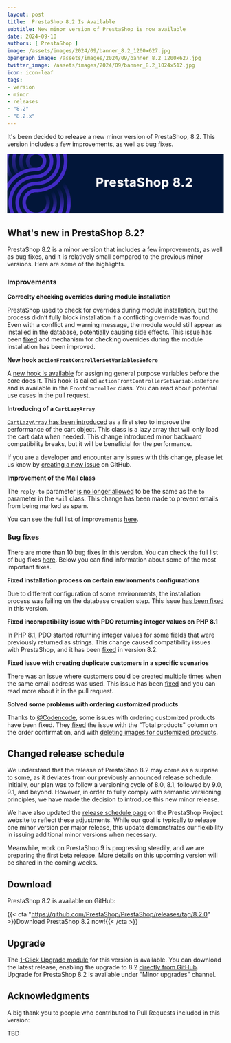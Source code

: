 ```yaml
---
layout: post
title:  PrestaShop 8.2 Is Available
subtitle: New minor version of PrestaShop is now available
date: 2024-09-10
authors: [ PrestaShop ]
image: /assets/images/2024/09/banner_8.2_1200x627.jpg
opengraph_image: /assets/images/2024/09/banner_8.2_1200x627.jpg
twitter_image: /assets/images/2024/09/banner_8.2_1024x512.jpg
icon: icon-leaf
tags:
- version
- minor
- releases
- "8.2"
- "8.2.x"
---
```


It's been decided to release a new minor version of PrestaShop, 8.2. This version includes a few improvements, as well as bug fixes.

![PrestaShop 8.2 is available!](/assets/images/2024/09/banner_8.2_1534x424.jpg)

## What's new in PrestaShop 8.2?

PrestaShop 8.2 is a minor version that includes a few improvements, as well as bug fixes, and it is relatively small compared to the previous minor versions. Here are some of the highlights.

### Improvements

**Correclty checking overrides during module installation**

PrestaShop used to check for overrides during module installation, but the process didn’t fully block installation if a conflicting override was found. Even with a conflict and warning message, the module would still appear as installed in the database, potentially causing side effects.  This issue has been [fixed](https://github.com/PrestaShop/PrestaShop/pull/36639) and mechanism for checking overrides during the module installation has been improved.

**New hook `actionFrontControllerSetVariablesBefore`**

A [new hook is available](https://github.com/PrestaShop/PrestaShop/pull/36657) for assigning general purpose variables before the core does it. This hook is called `actionFrontControllerSetVariablesBefore` and is available in the `FrontController` class. You can read about potential use cases in the pull request.

**Introducing of a `CartLazyArray`**

[`CartLazyArray` has been introduced](https://github.com/PrestaShop/PrestaShop/pull/36575) as a first step to improve the performance of the cart object. This class is a lazy array that will only load the cart data when needed. This change introduced minor backward compatibility breaks, but it will be beneficial for the performance.

If you are a developer and encounter any issues with this change, please let us know by [creating a new issue](https://github.com/PrestaShop/PrestaShop/issues/new?assignees=&labels=Bug%2CNew&projects=&template=1_bug_report.yml) on GitHub.

**Improvement of the Mail class**

The `reply-to` parameter [is no longer allowed](https://github.com/PrestaShop/PrestaShop/pull/36576) to be the same as the `to` parameter in the `Mail` class. This change has been made to prevent emails from being marked as spam.

You can see the full list of improvements [here](https://github.com/PrestaShop/PrestaShop/pulls?q=is%3Amerged+is%3Apr+milestone%3A8.2.0+label%3AImprovement).

### Bug fixes

There are more than 10 bug fixes in this version. You can check the full list of bug fixes [here](https://github.com/PrestaShop/PrestaShop/pulls?q=is%3Amerged+is%3Apr+milestone%3A8.2.0+label%3A%22Bug+fix%22). Below you can find information about some of the most important fixes.

**Fixed installation process on certain environments configurations**

Due to different configuration of some environments, the installation process was failing on the database creation step. This issue [has been fixed](https://github.com/PrestaShop/PrestaShop/pull/36840) in this version.

**Fixed incompatibility issue with PDO returning integer values on PHP 8.1**

In PHP 8.1, PDO started returning integer values for some fields that were previously returned as strings. This change caused compatibility issues with PrestaShop, and it has been [fixed](https://github.com/PrestaShop/PrestaShop/pull/36875) in version 8.2.

**Fixed issue with creating duplicate customers in a specific scenarios**

There was an issue where customers could be created multiple times when the same email address was used. This issue has been [fixed](https://github.com/PrestaShop/PrestaShop/pull/36454) and you can read more about it in the pull request.

**Solved some problems with ordering customized products**

Thanks to [@Codencode](https://github.com/Codencode), some issues with ordering customized products have been fixed. They [fixed](https://github.com/PrestaShop/PrestaShop/pull/36834) the issue with the "Total products" column on the order confirmation, and with [deleting images for customized products](https://github.com/PrestaShop/PrestaShop/pull/36905).

## Changed release schedule

We understand that the release of PrestaShop 8.2 may come as a surprise to some, as it deviates from our previously announced release schedule. Initially, our plan was to follow a versioning cycle of 8.0, 8.1, followed by 9.0, 9.1, and beyond. However, in order to fully comply with semantic versioning principles, we have made the decision to introduce this new minor release.

We have also updated the [release schedule page](https://www.prestashop-project.org/project-organization/release-cycle/) on the PrestaShop Project website to reflect these adjustments. While our goal is typically to release one minor version per major release, this update demonstrates our flexibility in issuing additional minor versions when necessary.

Meanwhile, work on PrestaShop 9 is progressing steadily, and we are preparing the first beta release. More details on this upcoming version will be shared in the coming weeks.

## Download

PrestaShop 8.2 is available on GitHub:

{{< cta "https://github.com/PrestaShop/PrestaShop/releases/tag/8.2.0" >}}Download PrestaShop 8.2 now!{{< /cta >}}

## Upgrade

The [1-Click Upgrade module](https://github.com/PrestaShop/autoupgrade) for this version is available. You can download the latest release, enabling the upgrade to 8.2 [directly from GitHub](https://github.com/PrestaShop/autoupgrade/releases). Upgrade for PrestaShop 8.2 is available under "Minor upgrades" channel.

## Acknowledgments

A big thank you to people who contributed to Pull Requests included in this version:

TBD
